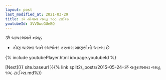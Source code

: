 ```yaml
---
layout: post
last_modified_at: 2021-03-29
title: ૐ યોગાય નમહ ૧૦૮ ટાઈમ્સ
youtubeId: 3VVDwuGUeBQ
---
```

 
 
 ૐ ચાચરથમને નમહ  
 
 -  કોણ ચાલતા અને સ્થળાંતર કરનારા માણસોનો આત્મા છે 
 
  
 
  
 
 
 
 
 
 


{% include youtubePlayer.html id=page.youtubeId %}
 
[Next]({{ site.baseurl }}{% link  split2/_posts/2015-05-24-ૐ ચતુરાશરાય નમહ ૧૦૮ ટાઈમ્સ.md%})
 
